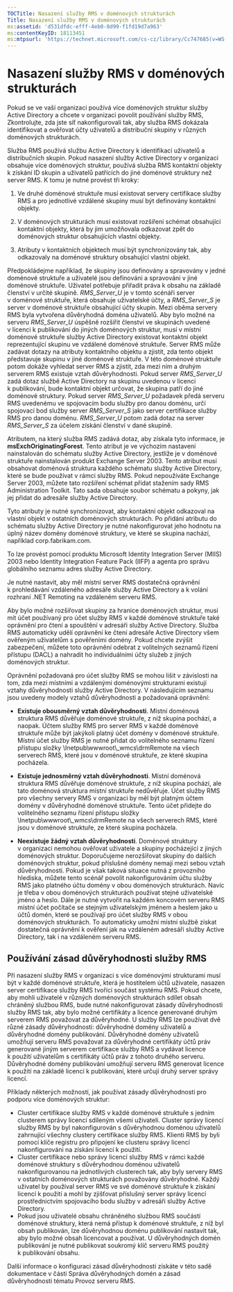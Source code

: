 ```yaml
---
TOCTitle: Nasazení služby RMS v doménových strukturách
Title: Nasazení služby RMS v doménových strukturách
ms:assetid: 'd531dfdc-efff-4eb0-8d99-f1fd19d7a963'
ms:contentKeyID: 18113451
ms:mtpsurl: 'https://technet.microsoft.com/cs-cz/library/Cc747685(v=WS.10)'
---
```


Nasazení služby RMS v doménových strukturách
============================================

Pokud se ve vaší organizaci používá více doménových struktur služby Active Directory a chcete v organizaci povolit používání služby RMS, Zkontrolujte, zda jste síť nakonfigurovali tak, aby služba RMS dokázala identifikovat a ověřovat účty uživatelů a distribuční skupiny v různých doménových strukturách.

Služba RMS používá službu Active Directory k identifikaci uživatelů a distribučních skupin. Pokud nasazení služby Active Directory v organizaci obsahuje více doménových struktur, používá služba RMS kontaktní objekty k získání ID skupin a uživatelů patřících do jiné doménové struktury než server RMS. K tomu je nutné provést tři kroky:

1.  Ve druhé doménové struktuře musí existovat servery certifikace služby RMS a pro jednotlivé vzdálené skupiny musí být definovány kontaktní objekty.

2.  V doménových strukturách musí existovat rozšíření schémat obsahující kontaktní objekty, která by jim umožňovala odkazovat zpět do doménových struktur obsahujících vlastní objekty.

3.  Atributy v kontaktních objektech musí být synchronizovány tak, aby odkazovaly na doménové struktury obsahující vlastní objekt.

Předpokládejme například, že skupiny jsou definovány a spravovány v jedné doménové struktuře a uživatelé jsou definováni a spravováni v jiné doménové struktuře. Uživatel potřebuje přiřadit práva k obsahu na základě členství v určité skupině. *RMS\_Server\_U* je v tomto scénáři server v doménové struktuře, která obsahuje uživatelské účty, a *RMS\_Server\_S* je server v doménové struktuře obsahující účty skupin. Mezi oběma servery RMS byla vytvořena důvěryhodná doména uživatelů. Aby bylo možné na serveru *RMS\_Server\_U* úspěšně rozšířit členství ve skupinách uvedené v licenci k publikování do jiných doménových struktur, musí v místní doménové struktuře služby Active Directory existovat kontaktní objekt reprezentující skupinu ve vzdálené doménové struktuře. Server RMS může zadávat dotazy na atributy kontaktního objektu a zjistit, zda tento objekt představuje skupinu v jiné doménové struktuře. V této doménové struktuře potom dokáže vyhledat server RMS a zjistit, zda mezi ním a druhým serverem RMS existuje vztah důvěryhodnosti. Pokud server *RMS\_Server\_U* zadá dotaz službě Active Directory na skupinu uvedenou v licenci k publikování, bude kontaktní objekt určovat, že skupina patří do jiné doménové struktury. Pokud server *RMS\_Server\_U* požadavek předá serveru RMS uvedenému ve spojovacím bodu služby pro danou doménu, určí spojovací bod služby server *RMS\_Server\_S* jako server certifikace služby RMS pro danou doménu. *RMS\_Server\_U* potom zadá dotaz na server *RMS\_Server\_S* za účelem získání členství v dané skupině.

Atributem, na který služba RMS zadává dotaz, aby získala tyto informace, je **msExchOriginatingForest**. Tento atribut je ve výchozím nastavení nainstalován do schématu služby Active Directory, jestliže je v doménové struktuře nainstalován produkt Exchange Server 2003. Tento atribut musí obsahovat doménová struktura každého schématu služby Active Directory, které se bude používat v rámci služby RMS. Pokud nepoužíváte Exchange Server 2003, můžete tato rozšíření schémat přidat stažením sady RMS Administration Toolkit. Tato sada obsahuje soubor schématu a pokyny, jak jej přidat do adresáře služby Active Directory.

Tyto atributy je nutné synchronizovat, aby kontaktní objekt odkazoval na vlastní objekt v ostatních doménových strukturách. Po přidání atributu do schématu služby Active Directory je nutné nakonfigurovat jeho hodnotu na úplný název domény doménové struktury, ve které se skupina nachází, například corp.fabrikam.com.

To lze provést pomocí produktu Microsoft Identity Integration Server (MIIS) 2003 nebo Identity Integration Feature Pack (IIFP) a agenta pro správu globálního seznamu adres služby Active Directory.

Je nutné nastavit, aby měl místní server RMS dostatečná oprávnění k prohledávání vzdáleného adresáře služby Active Directory a k volání rozhraní .NET Remoting na vzdáleném serveru RMS.

Aby bylo možné rozšiřovat skupiny za hranice doménových struktur, musí mít účet používaný pro účet služby RMS v každé doménové struktuře také oprávnění pro čtení a spouštění v adresáři služby Active Directory. Služba RMS automaticky udělí oprávnění ke čtení adresáře Active Directory všem ověřeným uživatelům s pověřeními domény. Pokud chcete zvýšit zabezpečení, můžete toto oprávnění odebrat z volitelných seznamů řízení přístupu (DACL) a nahradit ho individuálními účty služeb z jiných doménových struktur.

Oprávnění požadovaná pro účet služby RMS se mohou lišit v závislosti na tom, zda mezi místními a vzdálenými doménovými strukturami existují vztahy důvěryhodnosti služby Active Directory. V následujícím seznamu jsou uvedeny modely vztahů důvěryhodnosti a požadovaná oprávnění:

-   **Existuje obousměrný vztah důvěryhodnosti**. Místní doménová struktura RMS důvěřuje doménové struktuře, z níž skupina pochází, a naopak. Účtem služby RMS pro server RMS v každé doménové struktuře může být jakýkoli platný účet domény v doménové struktuře. Místní účet služby RMS je nutné přidat do volitelného seznamu řízení přístupu složky \\Inetpub\\wwwroot\\\_wmcs\\drmRemote na všech serverech RMS, které jsou v doménové struktuře, ze které skupina pocházela.

-   **Existuje jednosměrný vztah důvěryhodnosti**. Místní doménová struktura RMS důvěřuje doménové struktuře, z níž skupina pochází, ale tato doménová struktura místní struktuře nedůvěřuje. Účet služby RMS pro všechny servery RMS v organizaci by měl být platným účtem domény v důvěryhodné doménové struktuře. Tento účet přidejte do volitelného seznamu řízení přístupu složky \\Inetpub\\wwwroot\\\_wmcs\\drmRemote na všech serverech RMS, které jsou v doménové struktuře, ze které skupina pocházela.

-   **Neexistuje žádný vztah důvěryhodnosti**. Doménové struktury v organizaci nemohou ověřovat uživatele a skupiny pocházející z jiných doménových struktur. Doporučujeme nerozšiřovat skupiny do dalších doménových struktur, pokud příslušné domény nemají mezi sebou vztah důvěryhodnosti. Pokud je však taková situace nutná z provozního hlediska, můžete tento scénář povolit nakonfigurováním účtu služby RMS jako platného účtu domény v obou doménových strukturách. Navíc je třeba v obou doménových strukturách používat stejné uživatelské jméno a heslo. Dále je nutné vytvořit na každém koncovém serveru RMS místní účet počítače se stejným uživatelským jménem a heslem jako u účtů domén, které se používají pro účet služby RMS v obou doménových strukturách. To automaticky umožní místní službě získat dostatečná oprávnění k ověření jak na vzdáleném adresáři služby Active Directory, tak i na vzdáleném serveru RMS.

Používání zásad důvěryhodnosti služby RMS
-----------------------------------------

Při nasazení služby RMS v organizaci s více doménovými strukturami musí být v každé doménové struktuře, která je hostitelem účtů uživatele, nasazen server certifikace služby RMS tvořící součást systému RMS. Pokud chcete, aby mohli uživatelé v různých doménových strukturách sdílet obsah chráněný službou RMS, bude nutné nakonfigurovat zásady důvěryhodnosti služby RMS tak, aby bylo možné certifikáty a licence generované druhým serverem RMS považovat za důvěryhodné. U služby RMS lze používat dvě různé zásady důvěryhodnosti: důvěryhodné domény uživatelů a důvěryhodné domény publikování. Důvěryhodné domény uživatelů umožňují serveru RMS považovat za důvěryhodné certifikáty účtů práv generované jiným serverem certifikace služby RMS a vydávat licence k použití uživatelům s certifikáty účtů práv z tohoto druhého serveru. Důvěryhodné domény publikování umožňují serveru RMS generovat licence k použití na základě licencí k publikování, které určují druhý server správy licencí.

Příklady některých možností, jak používat zásady důvěryhodnosti pro podporu více doménových struktur:

-   Cluster certifikace služby RMS v každé doménové struktuře s jedním clusterem správy licencí sdíleným všemi uživateli. Cluster správy licencí služby RMS by byl nakonfigurován s důvěryhodnou doménou uživatelů zahrnující všechny clustery certifikace služby RMS. Klienti RMS by byli pomocí klíče registru pro připojení ke clusteru správy licencí nakonfigurováni na získání licencí k použití.
-   Cluster certifikace nebo správy licencí služby RMS v rámci každé doménové struktury s důvěryhodnou doménou uživatelů nakonfigurovanou na jednotlivých clusterech tak, aby byly servery RMS v ostatních doménových strukturách považovány důvěryhodné. Každý uživatel by používal server RMS ve své doménové struktuře k získání licencí k použití a mohl by zjišťovat příslušný server správy licencí prostřednictvím spojovacího bodu služby v adresáři služby Active Directory.
-   Pokud jsou uživatelé obsahu chráněného službou RMS součástí doménové struktury, která nemá přístup k doménové struktuře, z níž byl obsah publikován, lze důvěryhodnou doménu publikování nastavit tak, aby bylo možné obsah licencovat a používat. U důvěryhodných domén publikování je nutné publikovat soukromý klíč serveru RMS použitý k publikování obsahu.

Další informace o konfiguraci zásad důvěryhodnosti získáte v této sadě dokumentace v části Správa důvěryhodných domén a zásad důvěryhodnosti tématu Provoz serveru RMS.
